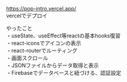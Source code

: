 https://pop-intro.vercel.app/ </br>
vercelでデプロイ

やったこと</br>
・useState、useEffect等reactの基本hooks復習</br>
・react-iconsでアイコンの表示</br>
・react-routerでルーティング</br>
・画面スクロール</br>
・JSONファイルからデータ取得と表示</br>
・Firebaseでデータベースと紐づける、認証設定
